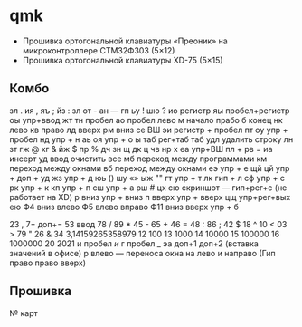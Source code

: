 # qmk
- Прошивка ортогональной клавиатуры «Преоник» на микроконтроллере СТМ32Ф303 (5×12)
- Прошивка ортогональной клавиатуры XD-75 (5×15)

## Комбо
зл . 
ия , 
яъ ;
йз : 
зл 
от -
ан  — 
гп 
ьу !
шю ?
ио регистр
яы пробел+регистр
оы упр+ввод
жт 
тн пробел
ао пробел
лево м начало
прабо б конец
нк лево
кв право
лд вверх
рм вниз
се ВШ
эи регистр + пробел
пт
оу упр + пробел
нд упр + н
аь
оя упр + о
ы таб рег+таб
таб удл удалить строку
лн
зт
гж @
хг &
йж $
пр %
дч
зн щ
дк ц 
чв 
нр х 
еа упр+ВШ
пл +
рв =
иа инсерт
уд ввод очистить все
мб переход между программами
км переход между окнами 
вб переход между окнами 
еэ упр + е
щй
цй упр + доп + уд
жз упр + д
юь () 
шу «»
ыж ""
гт упр + т
лк гип + л
сф упр + с
рк упр + к
кп упр + п
сш упр + а
рш #
цх
сю скриншот — гип+рег+с (не работает на XD)
р вниз упр + вниз
п вверх упр + вверх
цщ упр+рег+вых
ею Ф4
вниз влево Ф5
влево вправо Ф11
вниз вверх упр + б

23 ,
7= доп+=
53 ввод
78 /
89 *
45 -
65 +
46 =
48 :
86 ;
42 $
18 ^
10 <
03 >
79 "
26 &
34 3,14159265358979
12 100 
13 1000 
14 10000 
15 100000 
16 1000000 
20 2021 
и пробел _и_
г пробел _
эа доп+1 доп+2 (вставка значений в офисе)
р влево — переноса окна на лево и направо (Гип право право вверх)

## Прошивка
№ карт
